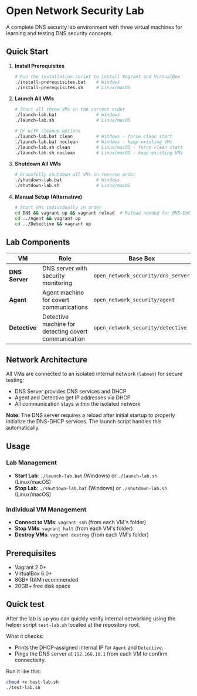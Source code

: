 # Open Network Security Lab

A complete DNS security lab environment with three virtual machines for learning and testing DNS security concepts.

## Quick Start

1. **Install Prerequisites**
   ```bash
   # Run the installation script to install Vagrant and VirtualBox
   ./install-prerequisites.bat    # Windows
   ./install-prerequisites.sh     # Linux/macOS
   ```

2. **Launch All VMs**
   ```bash
   # Start all three VMs in the correct order
   ./launch-lab.bat               # Windows
   ./launch-lab.sh                # Linux/macOS
   
   # Or with cleanup options
   ./launch-lab.bat clean         # Windows - force clean start
   ./launch-lab.bat noclean       # Windows - keep existing VMs
   ./launch-lab.sh clean          # Linux/macOS - force clean start
   ./launch-lab.sh noclean        # Linux/macOS - keep existing VMs
   ```

3. **Shutdown All VMs**
   ```bash
   # Gracefully shutdown all VMs in reverse order
   ./shutdown-lab.bat             # Windows
   ./shutdown-lab.sh              # Linux/macOS
   ```

4. **Manual Setup (Alternative)**
   ```bash
   # Start VMs individually in order
   cd DNS && vagrant up && vagrant reload  # Reload needed for DNS-DHCP
   cd ../Agent && vagrant up
   cd ../Detective && vagrant up
   ```

## Lab Components

| VM | Role | Base Box | IP Address | Resources |
|---|---|---|---|---|
| **DNS Server** | DNS server with security monitoring | `open_network_security/dns_server` | 192.168.10.1 (static) | 4GB RAM, 2 CPUs |
| **Agent** | Agent machine for covert communications | `open_network_security/agent` | DHCP (192.168.10.x) | 2GB RAM, 2 CPUs |
| **Detective** | Detective machine for detecting covert communication | `open_network_security/detective` | DHCP (192.168.10.x) | 2GB RAM, 2 CPUs |

## Network Architecture

All VMs are connected to an isolated internal network (`labnet`) for secure testing:
- DNS Server provides DNS services and DHCP
- Agent and Detective get IP addresses via DHCP
- All communication stays within the isolated network

**Note**: The DNS server requires a reload after initial startup to properly initialize the DNS-DHCP services. The launch script handles this automatically.

## Usage

### Lab Management
- **Start Lab**: `./launch-lab.bat` (Windows) or `./launch-lab.sh` (Linux/macOS)
- **Stop Lab**: `./shutdown-lab.bat` (Windows) or `./shutdown-lab.sh` (Linux/macOS)

### Individual VM Management
- **Connect to VMs**: `vagrant ssh` (from each VM's folder)
- **Stop VMs**: `vagrant halt` (from each VM's folder)
- **Destroy VMs**: `vagrant destroy` (from each VM's folder)

## Prerequisites

- Vagrant 2.0+
- VirtualBox 6.0+
- 8GB+ RAM recommended
- 20GB+ free disk space

## Quick test

After the lab is up you can quickly verify internal networking using the helper script `test-lab.sh` located at the repository root.

What it checks:
- Prints the DHCP-assigned internal IP for `Agent` and `Detective`.
- Pings the DNS server at `192.168.10.1` from each VM to confirm connectivity.

Run it like this:

```bash
chmod +x test-lab.sh
./test-lab.sh
```